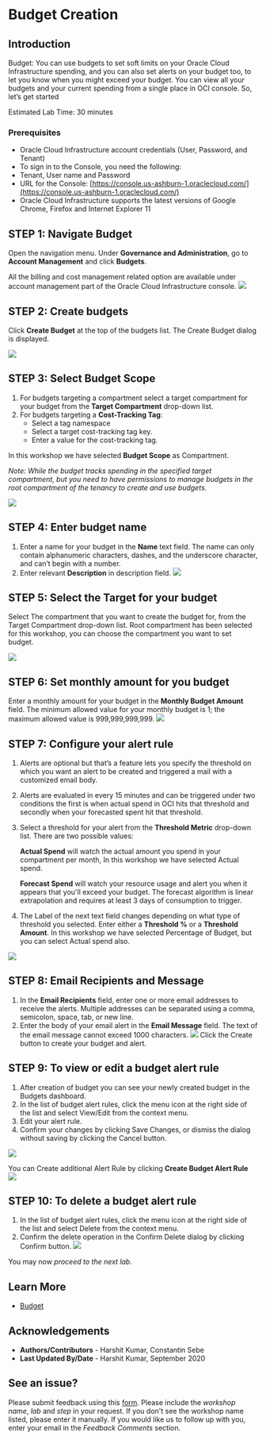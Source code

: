# Budget Creation

## Introduction

Budget: You can use budgets to set soft limits on your Oracle Cloud Infrastructure spending, and you can also set alerts on your budget too, to let you know when you might exceed your budget. You can view all your budgets and your current spending from a single place in OCI console. So, let’s get started

Estimated Lab Time: 30 minutes

### Prerequisites

* Oracle Cloud Infrastructure account credentials (User, Password, and Tenant)
* To sign in to the Console, you need the following:
* Tenant, User name and Password
* URL for the Console: [https://console.us-ashburn-1.oraclecloud.com/](https://console.us-ashburn-1.oraclecloud.com/)
* Oracle Cloud Infrastructure supports the latest versions of Google Chrome, Firefox and Internet Explorer 11

## **STEP 1**: Navigate Budget
Open the navigation menu. Under **Governance and Administration**, go to **Account Management** and click **Budgets**.

All the billing and cost management related option are available under account management part of the Oracle Cloud Infrastructure console.
 ![](./images/budget.png " ")

## **STEP 2**: Create budgets
Click **Create Budget** at the top of the budgets list. The Create Budget dialog is displayed.

  ![](./images/createbudget.png " ")

## **STEP 3**: Select Budget Scope
1. For budgets targeting a compartment select a target compartment for your budget from the **Target Compartment** drop-down list.
2. For budgets targeting a **Cost-Tracking Tag**:
    - Select a tag namespace
    - Select a target cost-tracking tag key.
    - Enter a value for the cost-tracking tag.

In this workshop we have selected **Budget Scope** as Compartment.

  *Note: While the budget tracks spending in the specified target compartment, but you need to have permissions to manage budgets in the root compartment of the tenancy to create and use budgets.*

  ![](./images/budgetscreenshot1.1.png " ")

## **STEP 4**: Enter budget name
1. Enter a name for your budget in the **Name** text field. The name can only contain alphanumeric characters, dashes, and the underscore character, and can’t begin with a number.
2. Enter relevant  **Description** in description field.
  ![](./images/budgetscreenshot1.2.png " ")

## **STEP 5**: Select the Target for your budget
Select The compartment that you want to create the budget for, from the Target Compartment drop-down list. Root compartment has been selected for this workshop, you can choose the compartment you want to set budget.

 ![](./images/budgetscreenshot1.3.png " ")

## **STEP 6**: Set monthly amount for you budget
Enter a monthly amount for your budget in the **Monthly Budget Amount** field. The minimum allowed value for your monthly budget is   1; the maximum allowed value is 999,999,999,999.
  ![](./images/budgetscreenshot1.png " ")

## **STEP 7**: Configure your alert rule
1. Alerts are optional but that’s a feature lets you specify the threshold on which you want an alert to be created and triggered a mail with a customized email body.

2. Alerts are evaluated in every 15 minutes and can be triggered under two conditions the first is when actual spend in OCI hits that threshold and secondly when your forecasted spent hit that threshold.

3. Select a threshold for your alert from the **Threshold Metric** drop-down list. There are two possible values:

   **Actual Spend** will watch the actual amount you spend in your compartment per month, In this workshop we have selected Actual spend.

   **Forecast Spend** will watch your resource usage and alert you when it appears that you'll exceed your budget. The forecast algorithm is linear extrapolation and requires at least 3 days of consumption to trigger.

4. The Label of the next text field changes depending on what type of threshold you selected. Enter either a **Threshold %** or a **Threshold Amount**. In this workshop we have selected Percentage of Budget, but you can select Actual spend also.

  ![](./images/budgetscreenshot2.png " ")

## **STEP 8**: Email Recipients and Message
1. In the **Email Recipients** field, enter one or more email addresses to receive the alerts. Multiple addresses can be separated using a comma, semicolon, space, tab, or new line.
2. Enter the body of your email alert in the **Email Message** field. The text of the email message cannot exceed 1000 characters.
  ![](./images/budgetscreenshot3.png " ")
Click the Create button to create your budget and alert.

## **STEP 9**: To view or edit a budget alert rule
1. After creation of budget you can see your newly created budget in the Budgets dashboard.
2. In the list of budget alert rules, click the menu icon at the right side of the list and select View/Edit from the context menu.
3. Edit your alert rule.
4. Confirm your changes by clicking Save Changes, or dismiss the dialog without saving by clicking the Cancel button.

  ![](./images/budgetscreenshot4.png " ")

You can Create additional Alert Rule by clicking **Create Budget Alert Rule**
  ![](./images/budgetscreenshot5.png " ")

## **STEP 10**: To delete a budget alert rule
1. In the list of budget alert rules, click the menu icon at the right side of the list and select Delete from the context menu.
2. Confirm the delete operation in the Confirm Delete dialog by clicking Confirm button.
  ![](./images/budgetscreenshot6.png " ")

You may now *proceed to the next lab*.

## Learn More

* [Budget](https://docs.cloud.oracle.com/en-us/iaas/Content/Billing/Concepts/budgetsoverview.htm)

## Acknowledgements
* **Authors/Contributors** - Harshit Kumar, Constantin Sebe
* **Last Updated By/Date** - Harshit Kumar, September 2020

## See an issue?
Please submit feedback using this [form](https://apexapps.oracle.com/pls/apex/f?p=133:1:::::P1_FEEDBACK:1). Please include the *workshop name*, *lab* and *step* in your request.  If you don't see the workshop name listed, please enter it manually. If you would like us to follow up with you, enter your email in the *Feedback Comments* section.

